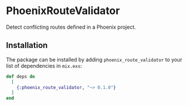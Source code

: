 # PhoenixRouteValidator

Detect conflicting routes defined in a Phoenix project.

## Installation

The package can be installed by adding `phoenix_route_validator` to your list of dependencies in `mix.exs`:

```elixir
def deps do
  [
    {:phoenix_route_validator, "~> 0.1.0"}
  ]
end
